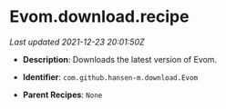 # Evom.download.recipe

_Last updated 2021-12-23 20:01:50Z_

- **Description**: Downloads the latest version of Evom.

- **Identifier**: `com.github.hansen-m.download.Evom`

- **Parent Recipes**: `None`
